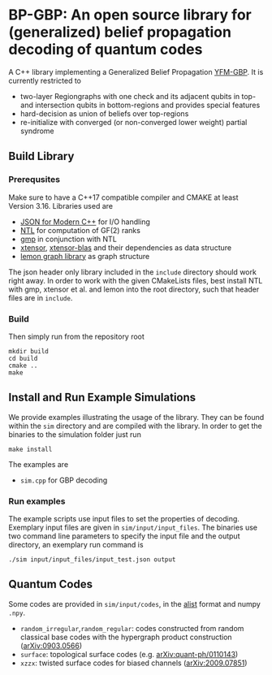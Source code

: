 # BP-GBP: An open source library for (generalized) belief propagation decoding of quantum codes

A C++ library implementing a Generalized Belief Propagation [YFM-GBP](https://ieeexplore.ieee.org/abstract/document/14590449). It is currently restricted to 
- two-layer Regiongraphs with one check and its adjacent qubits in top- and intersection qubits in bottom-regions
and provides special features
- hard-decision as union of beliefs over top-regions
- re-initialize with converged (or non-converged lower weight) partial syndrome

## Build Library

### Prerequsites
Make sure to have a C++17 compatible compiler and CMAKE at least Version 3.16.
Libraries used are
- [JSON for Modern C++](https://github.com/nlohmann/json) for I/O handling
- [NTL](https://github.com/libntl/ntl) for computation of GF(2) ranks
- [gmp](https://gmplib.org) in conjunction with NTL
- [xtensor](https://github.com/xtensor-stack/xtensor), [xtensor-blas](https://github.com/xtensor-stack/xtensor-blas) and their dependencies as data structure
- [lemon graph library](https://lemon.cs.elte.hu/trac/lemon) as graph structure

The json header only library included in the `include` directory should work right away. In order to work with the given CMakeLists files, best install NTL with gmp, xtensor et al. and lemon into the root directory, such that header files are in `include`.


### Build
Then simply run from the repository root

```
mkdir build
cd build
cmake ..
make
```

## Install and Run Example Simulations

We provide examples illustrating the usage of the library. They can be found within the `sim` directory and are compiled with the library. In order to get the binaries to the simulation folder just run

```
make install
```

The examples are
- `sim.cpp` for GBP decoding

### Run examples
The example scripts use input files to set the properties of decoding. Exemplary input files are given in `sim/input/input_files`.
The binaries use two command line parameters to specify the input file and the output directory, an exemplary run command is

```
./sim input/input_files/input_test.json output
```

## Quantum Codes

Some codes are provided in `sim/input/codes`, in the [alist](http://www.inference.org.uk/mackay/codes/alist.html) format and numpy `.npy`.
- `random_irregular`,`random_regular`: codes constructed from random classical base codes with the hypergraph product construction ([arXiv:0903.0566](https://arxiv.org/abs/0903.0566))
- `surface`: topological surface codes (e.g. [arXiv:quant-ph/0110143](https://arxiv.org/abs/quant-ph/0110143))
- `xzzx`: twisted surface codes for biased channels ([arXiv:2009.07851](https://arxiv.org/abs/2009.07851))

